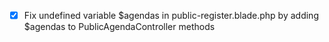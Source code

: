 - [x] Fix undefined variable $agendas in public-register.blade.php by adding $agendas to PublicAgendaController methods
